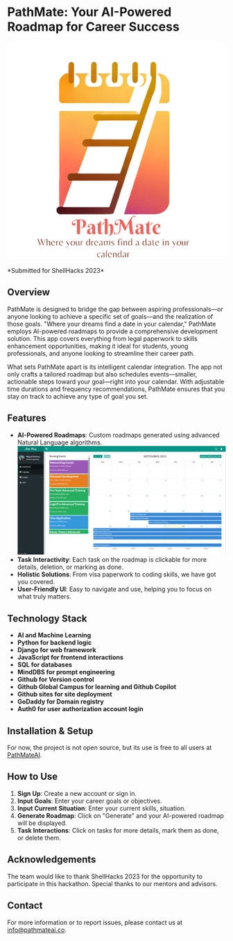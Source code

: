 # PathMate: Your AI-Powered Roadmap for Career Success
<p align="center">
  <img src="logo.png" alt="PathMate Logo">
</p>
*Submitted for ShellHacks 2023*

## Overview
PathMate is designed to bridge the gap between aspiring professionals—or anyone looking to achieve a specific set of goals—and the realization of those goals. "Where your dreams find a date in your calendar," PathMate employs AI-powered roadmaps to provide a comprehensive development solution. This app covers everything from legal paperwork to skills enhancement opportunities, making it ideal for students, young professionals, and anyone looking to streamline their career path.

What sets PathMate apart is its intelligent calendar integration. The app not only crafts a tailored roadmap but also schedules events—smaller, actionable steps toward your goal—right into your calendar. With adjustable time durations and frequency recommendations, PathMate ensures that you stay on track to achieve any type of goal you set.

## Features
- **AI-Powered Roadmaps**: Custom roadmaps generated using advanced Natural Language algorithms.
![AI-Powered Roadmaps](screenshot1.png)
- **Task Interactivity**: Each task on the roadmap is clickable for more details, deletion, or marking as done.
- **Holistic Solutions**: From visa paperwork to coding skills, we have got you covered.
- **User-Friendly UI**: Easy to navigate and use, helping you to focus on what truly matters.

## Technology Stack
- **AI and Machine Learning**
- **Python for backend logic**
- **Django for web framework**
- **JavaScript for frontend interactions**
- **SQL for databases**
- **MindDBS for prompt engineering**
- **Github for Version control**
- **Github Global Campus for learning and Github Copilot**
- **Github sites for site deployment**
- **GoDaddy for Domain registry**
- **Auth0 for user authorization account login**

## Installation & Setup
For now, the project is not open source, but its use is free to all users at [PathMateAI](http://pathmateai.co/).

## How to Use
1. **Sign Up**: Create a new account or sign in.
2. **Input Goals**: Enter your career goals or objectives.
3. **Input Current Situation**: Enter your current skills, situation.
4. **Generate Roadmap**: Click on "Generate" and your AI-powered roadmap will be displayed.
5. **Task Interactions**: Click on tasks for more details, mark them as done, or delete them.

## Acknowledgements
The team would like to thank ShellHacks 2023 for the opportunity to participate in this hackathon. Special thanks to our mentors and advisors.

## Contact
For more information or to report issues, please contact us at [info@pathmateai.co](mailto:info@pathmateai.co).
